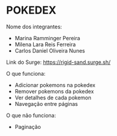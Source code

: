 # POKEDEX

Nome dos integrantes: 
- Marina Ramminger Pereira
- Milena Lara Reis Ferreira 
- Carlos Daniel Oliveira Nunes

Link do Surge: https://rigid-sand.surge.sh/

O que funciona:
- Adicionar pokemons na pokedex
- Remover pokemons da pokedex
- Ver detalhes de cada pokemon
- Navegação entre páginas

O que não funciona: 
- Paginação

